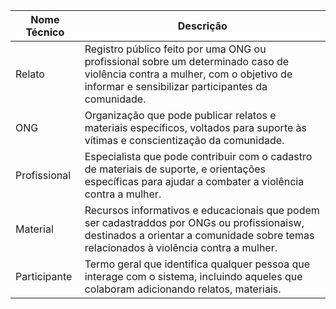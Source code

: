 | Nome Técnico       | Descrição                                                            |
|--------------------|----------------------------------------------------------------------|
| Relato             | Registro público feito por uma ONG ou profissional sobre um determinado caso de violência contra a mulher, com o objetivo de informar e sensibilizar participantes da comunidade.            |
| ONG                | Organização que pode publicar relatos e materiais específicos, voltados para suporte às vítimas e conscientização da comunidade.                                                |
| Profissional       | Especialista que pode contribuir com o cadastro de  materiais de suporte, e orientações específicas para ajudar a combater a violência contra a mulher.                                       |
| Material           | Recursos informativos e educacionais que podem ser cadastraddos por ONGs ou profissionaisw, destinados a orientar a comunidade sobre temas relacionados à violência contra a mulher.        |
| Participante            | Termo geral que identifica qualquer pessoa que interage com o sistema, incluindo aqueles que colaboram adicionando relatos, materiais.                                                         |



